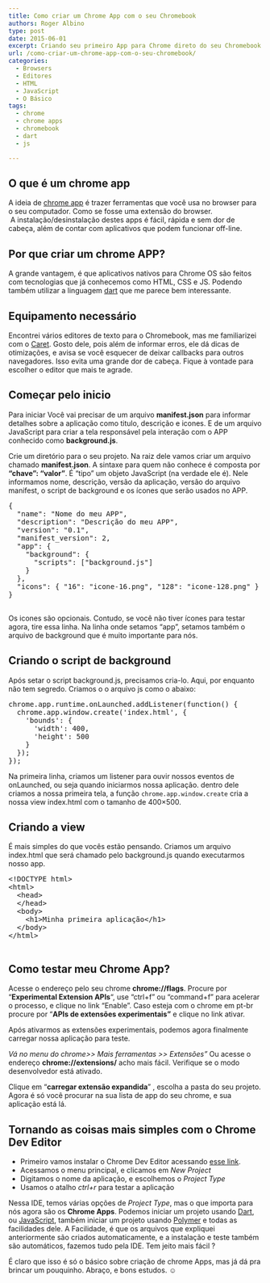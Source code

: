 ```yaml
---
title: Como criar um Chrome App com o seu Chromebook
authors: Roger Albino
type: post
date: 2015-06-01
excerpt: Criando seu primeiro App para Chrome direto do seu Chromebook!
url: /como-criar-um-chrome-app-com-o-seu-chromebook/
categories:
  - Browsers
  - Editores
  - HTML
  - JavaScript
  - O Básico
tags:
  - chrome
  - chrome apps
  - chromebook
  - dart
  - js

---
```

## O que é um chrome app

A ideia de [chrome app][1]&nbsp;é trazer ferramentas que você usa no browser para o seu computador. Como se fosse uma extensão do browser. &nbsp;A&nbsp;instalação/desinstalação destes apps é fácil, rápida e sem dor de cabeça, além de contar com aplicativos que podem funcionar off-line.

## Por que criar um chrome APP?

A grande vantagem, é que aplicativos nativos para Chrome&nbsp;OS são feitos com tecnologias que já conhecemos como HTML, CSS e JS. Podendo também utilizar a linguagem [dart][2]&nbsp;que me parece bem interessante.

## Equipamento necessário

Encontrei vários editores de texto para o Chromebook, mas me familiarizei com o [Caret][3]. Gosto dele, pois além de informar erros, ele dá dicas de otimizações, e avisa se você esquecer de deixar callbacks para outros navegadores. Isso evita uma grande dor de cabeça. Fique à vontade para escolher o editor que mais te agrade.

## Começar pelo inicio

Para iniciar Você vai precisar de um arquivo **manifest.json** para informar detalhes sobre a aplicação como titulo, descrição e icones. E de um arquivo JavaScript para criar a tela responsável pela interação com o APP conhecido como **background.js**.

Crie um diretório para o seu projeto. Na raiz dele vamos criar um arquivo chamado **manifest.json**. A sintaxe para quem não conhece é composta por **&#8220;chave&#8221;: &#8220;valor&#8221;**. É &#8220;tipo&#8221; um objeto JavaScript (na verdade ele é). Nele informamos nome, descrição, versão da aplicação, versão do arquivo manifest, o script de background e os ícones que serão usados no APP.

<pre class="lang-js">{
  "name": "Nome do meu APP",
  "description": "Descrição do meu APP",
  "version": "0.1",
  "manifest_version": 2,
  "app": {
    "background": {
      "scripts": ["background.js"]
    }
  },
  "icons": { "16": "icone-16.png", "128": "icone-128.png" }
}

</pre>

Os icones são opcionais. Contudo, se você não tiver ícones para testar agora, tire essa linha. Na linha onde setamos &#8220;app&#8221;, setamos também o arquivo de background que é muito importante para nós.

## Criando o script de background

Após setar o script background.js, precisamos cria-lo. Aqui, por enquanto não tem segredo. Criamos o o arquivo js como o abaixo:

<pre class="lang-js">chrome.app.runtime.onLaunched.addListener(function() {
  chrome.app.window.create('index.html', {
    'bounds': {
      'width': 400,
      'height': 500
    }
  });
});</pre>

Na primeira linha, criamos um listener para ouvir nossos eventos de onLaunched, ou seja quando iniciarmos nossa aplicação. dentro dele criamos a nossa primeira tela, a função `chrome.app.window.create` cria a nossa view index.html com o tamanho de 400&#215;500.

## Criando a view

É mais simples do que vocês estão pensando. Criamos um arquivo index.html que será chamado pelo background.js quando executarmos nosso app.

<pre class="lang-html">&lt;!DOCTYPE html&gt;
&lt;html&gt;
  &lt;head&gt;
  &lt;/head&gt;
  &lt;body&gt;
    &lt;h1&gt;Minha primeira aplicação&lt;/h1&gt;
  &lt;/body&gt;
&lt;/html&gt;

</pre>

## Como testar meu Chrome App?

Acesse o endereço pelo seu chrome **chrome://flags**. Procure por &#8220;**Experimental Extension APIs**&#8220;, use &#8220;ctrl+f&#8221; ou &#8220;command+f&#8221; para acelerar o processo, e clique no link &#8220;Enable&#8221;. Caso esteja com o chrome em pt-br procure por &#8220;**APIs de extensões experimentais&#8221;** e clique no link ativar.

Após ativarmos as extensões experimentais, podemos agora finalmente carregar nossa aplicação para teste.
  
_Vá no menu do chrome>> Mais ferramentas >> Extensões&#8221;_ Ou acesse o endereço **chrome://extensions/** acho mais fácil. Verifique se o modo desenvolvedor está ativado.

Clique em &#8220;**carregar extensão expandida**&#8221;&nbsp;, escolha a pasta do seu projeto. Agora é só você procurar na sua lista de app do seu chrome, e sua aplicação está lá.

## Tornando as coisas mais simples com o&nbsp;Chrome Dev Editor

<ul class="postList">
  <li class="li">
    Primeiro vamos instalar&nbsp;o Chrome Dev Editor acessando <a class="markup--anchor markup--li-anchor" href="https://chrome.google.com/webstore/detail/chrome-dev-editor-develop/pnoffddplpippgcfjdhbmhkofpnaalpg">esse link</a>.
  </li>
  <li class="li">
    Acessamos o menu principal, e clicamos em <em class="markup--em markup--li-em">New Project</em>
  </li>
  <li class="li">
    Digitamos o nome da aplicação, e escolhemos o <em class="markup--em markup--li-em">Project Type</em>
  </li>
  <li class="li">
    Usamos o atalho <em class="markup--em markup--li-em">ctrl+r </em>para testar a aplicação
  </li>
</ul>

Nessa IDE, temos várias opções de _Project Type_, mas o que importa para nós agora são os **Chrome Apps**. Podemos iniciar um projeto usando [Dart][2], ou [JavaScript][4], também iniciar um projeto usando [Polymer][5] e todas as facilidades dele. A Facilidade, é que os arquivos que expliquei anteriormente são criados automaticamente, e a instalação e teste também são automáticos, fazemos tudo pela IDE. Tem jeito mais fácil&nbsp;?

É claro que isso é só o básico sobre criação de chrome Apps, mas já dá pra brincar um pouquinho. Abraço, e bons estudos. ☺

 [1]: https://www.google.com/chrome/webstore/apps-create.html
 [2]: http://pt.wikipedia.org/wiki/Dart_%28linguagem_de_programa%C3%A7%C3%A3o%29
 [3]: http://thomaswilburn.net/caret/
 [4]: http://pt.wikipedia.org/wiki/JavaScript
 [5]: https://www.polymer-project.org/0.5/